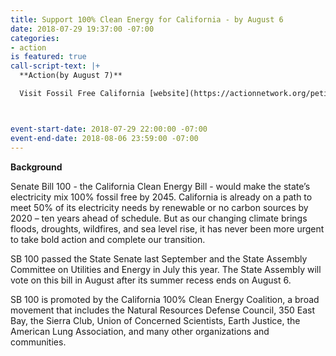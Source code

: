 ```yaml
---
title: Support 100% Clean Energy for California - by August 6
date: 2018-07-29 19:37:00 -07:00
categories:
- action
is featured: true
call-script-text: |+
  **Action(by August 7)**

  Visit Fossil Free California [website](https://actionnetwork.org/petitions/support-Sb-100-move-california-to-100-clean-electricity?) to sign petition supporting SB100.



event-start-date: 2018-07-29 22:00:00 -07:00
event-end-date: 2018-08-06 23:59:00 -07:00
---
```


**Background**

Senate Bill 100 - the California Clean Energy Bill - would make the state’s electricity mix 100% fossil free by 2045. California is already on a path to meet 50% of its electricity needs by renewable or no carbon sources by 2020 – ten years ahead of schedule.  But as our changing climate brings floods, droughts, wildfires, and sea level rise, it has never been more urgent to take bold action and complete our transition. 

SB 100 passed the State Senate last September and the State Assembly Committee on Utilities and Energy in July this year. The State Assembly will vote on this bill in August after its summer recess ends on August 6. 

SB 100 is promoted by the California 100% Clean Energy Coalition, a broad movement that includes the Natural Resources Defense Council, 350 East Bay, the Sierra Club, Union of Concerned Scientists, Earth Justice, the American Lung Association, and many other organizations and communities. 